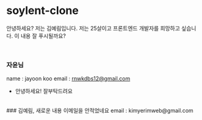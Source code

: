 # soylent-clone

<p>안녕하세요? 저는 김예림입니다.
저는 25살이고 프론트엔드 개발자를 희망하고 싶습니다.
이 내용 잘 푸시될까요?</p>

<br/>

### 자윤님
name : jayoon koo
email : rnwkdbs12@gmail.com

- 안녕하세요! 잘부탁드려요 

<br/>
### 김예림, 새로운 내용
이메일을 안적었네요
email : kimyerimweb@gmail.com
